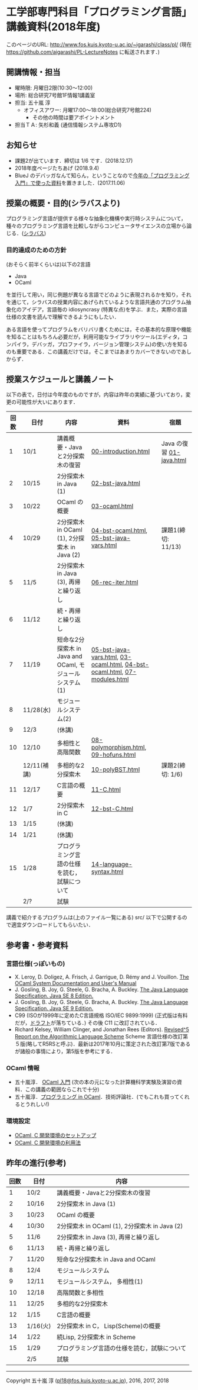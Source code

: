 # 工学部専門科目「プログラミング言語」講義資料(2018年度)

このページのURL: http://www.fos.kuis.kyoto-u.ac.jp/~igarashi/class/pl/ (現在 https://github.com/aigarashi/PL-LectureNotes に転送されます．)

## 開講情報・担当

* 曜時限: 月曜日2限(10:30〜12:00)
* 場所: 総合研究7号館1F情報1講義室
* 担当: 五十嵐 淳
    * オフィスアワー: 月曜17:00〜18:00(総合研究7号館224)
         * その他の時間は要アポイントメント
* 担当ＴＡ: 矢杉和義 (通信情報システム専攻D1)

## お知らせ

* 課題2が出ています．締切は 1/6 です．(2018.12.17)
* 2018年度ページたちあげ (2018.9.4)
* BlueJ のデバッガなんて知らん，ということなので[今年の「プログラミング入門」で使った資料](http://www.fos.kuis.kyoto-u.ac.jp/~igarashi/tmp/BlueJTool2.pdf)を置きました．(2017.11.06)

## 授業の概要・目的(シラバスより)

プログラミング言語が提供する様々な抽象化機構や実行時システムについて，種々のプログラミング言語を比較しながらコンピュータサイエンスの立場から論じる．([シラバス](http://www.t.kyoto-u.ac.jp/syllabus-s/?mode=subject&lang=ja&year=2017&b=6&c=90170))

### 目的達成のための方針

(おそらく前半くらいは)以下の2言語

* Java
* OCaml

を並行して用い，同じ例題が異なる言語でどのように表現されるかを知り，それを通じて，シラバスの授業内容にあげられているような言語共通のプログラム抽象化のアイデア，言語毎の idiosyncrasy (特異な点)を学ぶ．また，実際の言語仕様の文書を読んで理解できるようにもしたい．

ある言語を使ってプログラムをバリバリ書くためには，その基本的な原理や機能を知ることはもちろん必要だが，利用可能なライブラリやツール(エディタ，コンパイラ，デバッガ，プロファイラ，バージョン管理システム)の使い方を知るのも重要である．この講義だけでは，そこまではあまりカバーできないのであしからず．

## 授業スケジュールと講義ノート

以下の表で，日付は今年度のものですが，内容は昨年の実績に基づいており，変更の可能性が大いにあります．

|回数|日付| 内容 | 資料 | 宿題 |
|----|----|-----------|------|------|
|1   |10/1| 講義概要・Javaと2分探索木の復習 | [00-introduction.html](http://www.fos.kuis.kyoto-u.ac.jp/~igarashi/class/pl/00-introduction.html)  |  Java の復習 [01-java.html](http://www.fos.kuis.kyoto-u.ac.jp/~igarashi/class/pl/01-java.html) |
|2   |10/15| 2分探索木 in Java (1) | [02-bst-java.html](http://www.fos.kuis.kyoto-u.ac.jp/~igarashi/class/pl/02-bst-java.html) |      |
|3   |10/22| OCaml の概要 | [03-ocaml.html](http://www.fos.kuis.kyoto-u.ac.jp/~igarashi/class/pl/03-ocaml.html)     |      |
|4   |10/29| 2分探索木 in OCaml (1),  2分探索木 in Java (2) | [04-bst-ocaml.html](http://www.fos.kuis.kyoto-u.ac.jp/~igarashi/class/pl/04-bst-ocaml.html), [05-bst-java-vars.html](http://www.fos.kuis.kyoto-u.ac.jp/~igarashi/class/pl/05-bst-java-vars.html)  | 課題1(締切: 11/13) |
|5   |11/5| 2分探索木 in Java (3), 再帰と繰り返し | [06-rec-iter.html](http://www.fos.kuis.kyoto-u.ac.jp/~igarashi/class/pl/06-rec-iter.html)  |     | 
|6   |11/12| 続・再帰と繰り返し |      |      |
|7   |11/19| 短命な2分探索木 in Java and OCaml, モジュールシステム(1) | [05-bst-java-vars.html](http://www.fos.kuis.kyoto-u.ac.jp/~igarashi/class/pl/05-bst-java-vars.html#mutable-bst), [03-ocaml.html](http://www.fos.kuis.kyoto-u.ac.jp/~igarashi/class/pl/03-ocaml.html#quick-intro-ocaml3), [04-bst-ocaml.html](http://www.fos.kuis.kyoto-u.ac.jp/~igarashi/class/pl/04-bst-ocaml.html#bstMutable-ocaml), [07-modules.html](http://www.fos.kuis.kyoto-u.ac.jp/~igarashi/class/pl/07-modules.html)  |      |
|8   |11/28(水)| モジュールシステム(2)| |    |
|9   |12/3| (休講)  |   |      |
|10  |12/10| 多相性と高階関数 | [08-polymorphism.html](http://www.fos.kuis.kyoto-u.ac.jp/~igarashi/class/pl/08-polymorphism.html), [09-hofuns.html](http://www.fos.kuis.kyoto-u.ac.jp/~igarashi/class/pl/09-hofuns.html) |      |
|    |12/11(補講)| 多相的な2分探索木 | [10-polyBST.html](http://www.fos.kuis.kyoto-u.ac.jp/~igarashi/class/pl/10-polyBST.html) | 課題2(締切: 1/6) |
|11  |12/17| C言語の概要  | [11-C.html](http://www.fos.kuis.kyoto-u.ac.jp/~igarashi/class/pl/11-C.html) |      |
|12  |1/7| 2分探索木 in C | [12-bst-C.html](http://www.fos.kuis.kyoto-u.ac.jp/~igarashi/class/pl/12-bst-C.html) |      |
|13  |1/15| (休講) |   |      |
|14  |1/21| (休講) |   |      |
|15  |1/28| プログラミング言語の仕様を読む，試験について | [14-language-syntax.html](http://www.fos.kuis.kyoto-u.ac.jp/~igarashi/class/pl/14-language-syntax.html)    |      |
|    |2/?|試験      |      |      |

講義で紹介するプログラムは(上のファイル一覧にある) src/ 以下で公開するので適宜ダウンロードしてもらいたい．

## 参考書・参考資料

### 言語仕様(っぽいもの)
* X. Leroy, D. Doligez, A. Frisch, J. Garrigue, D. Rémy and J. Vouillon.
[The OCaml System Documentation and User's Manual](http://caml.inria.fr/pub/docs/manual-ocaml/index.html)
* J. Gosling, B. Joy, G. Steele, G. Bracha, A. Buckley.  [The Java Language Specification. Java SE 8 Edition.](https://docs.oracle.com/javase/specs/jls/se8/html/index.html)
* J. Gosling, B. Joy, G. Steele, G. Bracha, A. Buckley.  [The Java Language Specification. Java SE 9 Edition.](https://docs.oracle.com/javase/specs/jls/se9/html/index.html)
* C99 (ISOが1999年に定めたC言語規格 ISO/IEC 9899:1999) (正式版は有料だが，[ドラフト](http://www.open-std.org/jtc1/sc22/WG14/www/docs/n1256.pdf)が落ちている．) その後 C11 に改訂されている．
* Richard Kelsey, William Clinger, and Jonathan Rees (Editors). [Revised^5 Report on the Algorithmic Language Scheme](http://www.schemers.org/Documents/Standards/R5RS/) Scheme 言語仕様の改訂第５版(略してR5RSと呼ぶ)．最新は2017年10月に策定された改訂第7版であるが諸般の事情により，第5版を参考にする．

### OCaml 情報
* 五十嵐淳． [OCaml 入門](http://www.fos.kuis.kyoto-u.ac.jp/~igarashi/class/isle4-11w/mltext.pdf) (次の本の元になった計算機科学実験及演習の資料．この講義の範囲ならこれで十分)
* 五十嵐淳．[プログラミング in OCaml](http://www.fos.kuis.kyoto-u.ac.jp/~igarashi/OCaml/)．技術評論社．(でもこれも買ってくれるとうれしい!)

### 環境設定

* [OCaml, C 開発環境のセットアップ](http://www.fos.kuis.kyoto-u.ac.jp/~igarashi/class/pl/setup.html)
* [OCaml, C 開発環境の利用法](http://www.fos.kuis.kyoto-u.ac.jp/~igarashi/class/pl/usage.html)

## 昨年の進行(参考)

|回数|日付| 内容 |
|----|----|-----------|
|1   |10/2| 講義概要・Javaと2分探索木の復習 |
|2   |10/16| 2分探索木 in Java (1) |
|3   |10/23| OCaml の概要 |
|4   |10/30| 2分探索木 in OCaml (1),  2分探索木 in Java (2) |
|5   |11/6| 2分探索木 in Java (3), 再帰と繰り返し |
|6   |11/13| 続・再帰と繰り返し |
|7   |11/20| 短命な2分探索木 in Java and OCaml |
|8   |12/4|モジュールシステム |
|9   |12/11| モジュールシステム， 多相性(1)  |
|10  |12/18| 高階関数と多相性 |
|11  |12/25| 多相的な2分探索木 |
|12  |1/15| C言語の概要  |
|13  |1/16(火)| 2分探索木 in C， Lisp(Scheme)の概要  |
|14  |1/22| 続Lisp, 2分探索木 in Scheme |
|15  |1/29| プログラミング言語の仕様を読む，試験について |
|    |2/5|試験      |

-----------
Copyright 五十嵐 淳 (pl18@fos.kuis.kyoto-u.ac.jp), 2016, 2017, 2018
